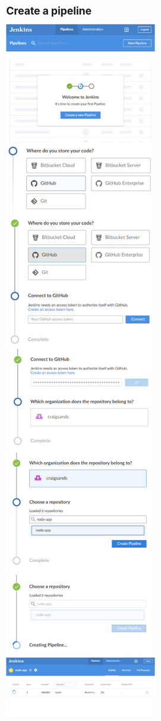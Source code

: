 # Create a pipeline

<img src="static/blue-ocean-home.jpg" width="400">

<img src="static/hosting-provider.jpg" width="400">

<img src="static/github-token.jpg" width="400">

<img src="static/organization.jpg" width="400">

<img src="static/repository.jpg" width="400">

<img src="static/creating-pipeline.jpg" width="400">

<img src="static/first-pipeline.jpg" width="400">
